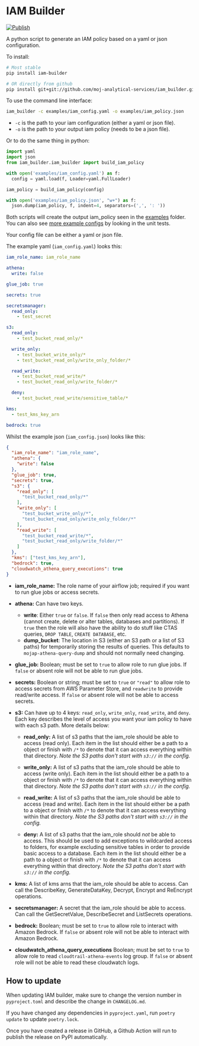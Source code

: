 # IAM Builder

[![Publish](https://github.com/moj-analytical-services/iam_builder/actions/workflows/poetry-pypi-release.yml/badge.svg)](https://github.com/moj-analytical-services/iam_builder/actions/workflows/poetry-pypi-release.yml)

A python script to generate an IAM policy based on a yaml or json configuration.

To install:

```bash
# Most stable
pip install iam-builder

# OR directly from github
pip install git+git://github.com/moj-analytical-services/iam_builder.git#egg=iam_builder
```

To use the command line interface:

```bash
iam_builder -c examples/iam_config.yaml -o examples/iam_policy.json
```

- `-c` is the path to your iam configuration (either a yaml or json file).
- `-o` is the path to your output iam policy (needs to be a json file).

Or to do the same thing in python:

```python
import yaml
import json
from iam_builder.iam_builder import build_iam_policy

with open('examples/iam_config.yaml') as f:
  config = yaml.load(f, Loader=yaml.FullLoader)

iam_policy = build_iam_policy(config)

with open('examples/iam_policy.json', "w+") as f:
  json.dump(iam_policy, f, indent=4, separators=(',', ': '))
```

Both scripts will create the output iam_policy seen in the [examples](examples/) folder. You can also see [more example configs](tests/test_config/) by looking in the unit tests.

Your config file can be either a yaml or json file.

The example yaml (`iam_config.yaml`) looks this:

```yaml
iam_role_name: iam_role_name

athena:
  write: false

glue_job: true

secrets: true

secretsmanager: 
  read_only:
    - test_secret

s3:
  read_only:
    - test_bucket_read_only/*

  write_only:
    - test_bucket_write_only/*
    - test_bucket_read_only/write_only_folder/*

  read_write:
    - test_bucket_read_write/*
    - test_bucket_read_only/write_folder/*

  deny:
    - test_bucket_read_write/sensitive_table/*

kms:
  - test_kms_key_arn

bedrock: true
```

Whilst the example json (`iam_config.json`) looks like this:

```json
{
  "iam_role_name": "iam_role_name",
  "athena": {
    "write": false
  },
  "glue_job": true,
  "secrets": true,
  "s3": {
    "read_only": [
      "test_bucket_read_only/*"
    ],
    "write_only": [
      "test_bucket_write_only/*",
      "test_bucket_read_only/write_only_folder/*"
    ],
    "read_write": [
      "test_bucket_read_write/*",
      "test_bucket_read_only/write_folder/*"
    ]
  },
  "kms": ["test_kms_key_arn"],
  "bedrock": true,
  "cloudwatch_athena_query_executions": true
}
```

- **iam_role_name:** The role name of your airflow job; required if you want to run glue jobs or access secrets.

- **athena:** Can have two keys.
  - **write**: Either `true` or `false`. If `false` then only read access to Athena (cannot create, delete or alter tables, databases and partitions). If `true` then the role will also have the ability to do stuff like CTAS queries, `DROP TABLE`, `CREATE DATABASE`, etc.
  - **dump_bucket**: The location in S3 (either an S3 path or a list of S3 paths) for temporarily storing the results of queries. This defaults to `mojap-athena-query-dump` and should not normally need changing.

- **glue_job:** Boolean; must be set to `true` to allow role to run glue jobs. If `false` or absent role will not be able to run glue jobs.

- **secrets:** Boolean or string; must be set to `true` or `"read"` to allow role to access secrets from AWS Parameter Store, and `readwrite` to provide read/write access. If `false` or absent role will not be able to access secrets.

- **s3:** Can have up to 4 keys: `read_only`, `write_only`, `read_write`, and `deny`. Each key describes the level of access you want your iam policy to have with each s3 path. More details below:

  - **read_only:** A list of s3 paths that the iam_role should be able to access (read only). Each item in the list should either be a path to a object or finish with `/*` to denote that it can access everything within that directory. _Note the S3 paths don't start with `s3://` in the config._

  - **write_only:** A list of s3 paths that the iam_role should be able to access (write only). Each item in the list should either be a path to a object or finish with `/*` to denote that it can access everything within that directory. _Note the S3 paths don't start with `s3://` in the config._

  - **read_write:** A list of s3 paths that the iam_role should be able to access (read and write). Each item in the list should either be a path to a object or finish with `/*` to denote that it can access everything within that directory. _Note the S3 paths don't start with `s3://` in the config._

  - **deny:** A list of s3 paths that the iam_role should _not_ be able to access. This should be used to add exceptions to wildcarded access to folders, for example excluding sensitive tables in order to provide basic access to a database. Each item in the list should either be a path to a object or finish with `/*` to denote that it can access everything within that directory. _Note the S3 paths don't start with `s3://` in the config._

- **kms:** A list of kms arns that the iam_role should be able to access. Can call the DescribeKey, GenerateDataKey, Decrypt, Encrypt and ReEncrypt
  operations.

- **secretsmanager:** A secret that the iam_role should be able to access. Can call the GetSecretValue, DescribeSecret and ListSecrets operations.

- **bedrock:** Boolean; must be set to `true` to allow role to interact with Amazon Bedrock. If `false` or absent role will not be able to interact with Amazon Bedrock.

- **cloudwatch_athena_query_executions** Boolean; must be set to `true` to allow role to read `cloudtrail-athena-events` log group. If `false` or absent role will not be able to read these cloudwatch logs.

## How to update

When updating IAM builder, make sure to change the version number in `pyproject.toml` and describe the change in `CHANGELOG.md`.

If you have changed any dependencies in `pyproject.yaml`, run `poetry update` to update `poetry.lock`.

Once you have created a release in GitHub, a Github Action will run to publish the release on PyPI automatically.

